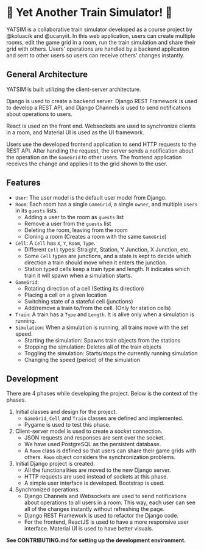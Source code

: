 # 🚂 Yet Another Train Simulator! 🚂

YATSIM is a collaborative train simulator developed as a course project by @koluacik and @ucanyiit. In this web application, users can create multiple rooms, edit the game grid in a room, run the train simulation and share their grid with others. Users' operations are handled by a backend application and sent to other users so users can receive others' changes instantly.

## General Architecture

YATSIM is built utilizing the client-server architecture.

Django is used to create a backend server. Django REST Framework is used to develop a REST API, and Django Channels is used to send notifications about operations to users.

React is used on the front end. Websockets are used to synchronize clients in a room, and Material UI is used as the UI framework.

Users use the developed frontend application to send HTTP requests to the REST API. After handling the request, the server sends a notification about the operation on the `GameGrid` to other users. The frontend application receives the change and applies it to the grid shown to the user.

## Features

- `User`: The user model is the default user model from Django.
- `Room`: Each room has a single `GameGrid`, a single `owner`, and multiple `Users` in its `guests` lists.
    - Adding a user to the room as `guests` list
    - Remove a user from the `guests` list
    - Deleting the room, leaving from the room
    - Cloning a room (Creates a room with the same `GameGrid`)
- `Cell`: A `Cell` has `X`, `Y`, `Room`, `Type`.
    - Different `Cell` types: Straight, Station, Y Junction, X Junction, etc.
    - Some `Cell` types are junctions, and a state is kept to decide which direction a train should move when it enters the junction.
    - Station typed cells keep a train type and length. It indicates which train it will spawn when a simulation starts. 
- `GameGrid`:
    - Rotating direction of a cell (Setting its direction) 
    - Placing a cell on a given location
    - Switching state of a stateful cell (junctions)
    - Add/remove a train to/from the cell. (Only for station cells)
- `Train`: A train has a `Type` and `Length`. It is alive only when a simulation is running.
- `Simulation`: When a simulation is running, all trains move with the set speed.
    - Starting the simulation: Spawns train objects from the stations
    - Stopping the simulation: Deletes all of the train objects
    - Toggling the simulation: Starts/stops the currently running simulation
    - Changing the speed (period) of the simulation

## Development

There are 4 phases while developing the project. Below is the context of the phases.

1. Initial classes and design for the project. 
    - `GameGrid`, `Cell` and `Train` classes are defined and implemented. 
    - Pygame is used to test this phase.
2. Client-server model is used to create a socket connection. 
    - JSON requests and responses are sent over the socket. 
    - We have used PostgreSQL as the persistent database.
    - A `Room` class is defined so that users can share their game grids with others. `Room` object considers the synchronization problems.
3. Initial Django project is created.
    - All the functionalities are moved to the new Django server. 
    - HTTP requests are used instead of sockets at this phase.
    - A simple user interface is developed. Bootstrap is used.
4. Synchronized operations.
    - Django Channels and Websockets are used to send notifications about operations to all users in a room. This way, each user can see all of the changes instantly without refreshing the page.
    - Django REST Framework is used to refactor the Django code.
    - For the frontend, ReactJS is used to have a more responsive user interface. Material UI is used to have better visuals.

**See CONTRIBUTING.md for setting up the development environment.**